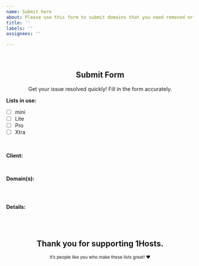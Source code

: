 ```yaml
---
name: Submit here
about: Please use this form to submit domains that you need removed or blocked.
title: ''
labels: ''
assignees: ''

---
```


</br>
<h2 align="center">Submit Form</h2>
<div align="center">
  Get your issue resolved quickly! Fill in the form accurately.
</div>


<!----------------------
Type `x` in between `[ ]` and make sure there isn't any space between brackets. 
example: Type like this - `[x]` 
------------------------------>
**Lists in use:**
- [ ] mini
- [ ] Lite
- [ ] Pro
- [ ] Xtra
</br>


<!----------------------
Type the name of the adblock client with which you use the lists.
example: NextDNS, Pi-hole, AdGuardHome, etc
------------------------------>
**Client:** 
<!----- Type before this tag ----->
</br>


<!----------------------
Type the domains between (```) i.e Code tags, one domain per line.
------------------------------>
**Domain(s):**
```

```
</br>


<!----------------------
Please describe the issue with as much detail as necessary.
Step by step instructions and screenshots are highly appreciated!
------------------------------>
**Details:**



<!----- Type before this tag ----->
</br>
</br>
<div align="center">
  <h2>Thank you for supporting 1Hosts.</h2>
  <sub>It’s people like you who make these lists great! ❤<ub>
</div>
